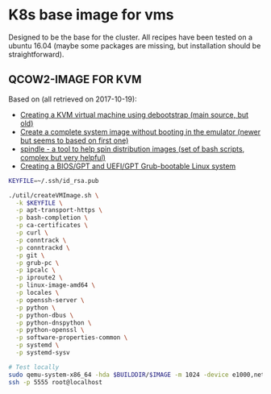 # K8s base image for vms

Designed to be the base for the cluster. All recipes have been tested on a ubuntu 16.04 (maybe some packages are missing, but installation should be straightforward).

## QCOW2-IMAGE FOR KVM

Based on (all retrieved on 2017-10-19):
* [Creating a KVM virtual machine using debootstrap (main source, but old)](http://diogogomes.com/2012/07/13/debootstrap-kvm-image/index.html)
* [Create a complete system image without booting in the emulator (newer but seems to based on first one)](http://tic-le-polard.blogspot.de/2015/04/qemu-create-complete-system-image.html)
* [spindle - a tool to help spin distribution images (set of bash scripts, complex but very helpful)](https://github.com/asb/spindle)
* [Creating a BIOS/GPT and UEFI/GPT Grub-bootable Linux system](https://blog.heckel.xyz/2017/05/28/creating-a-bios-gpt-and-uefi-gpt-grub-bootable-linux-system/)

```bash
KEYFILE=~/.ssh/id_rsa.pub

./util/createVMImage.sh \
  -k $KEYFILE \
  -p apt-transport-https \
  -p bash-completion \
  -p ca-certificates \
  -p curl \
  -p conntrack \
  -p conntrackd \
  -p git \
  -p grub-pc \
  -p ipcalc \
  -p iproute2 \
  -p linux-image-amd64 \
  -p locales \
  -p openssh-server \
  -p python \
  -p python-dbus \
  -p python-dnspython \
  -p python-openssl \
  -p software-properties-common \
  -p systemd \
  -p systemd-sysv

# Test locally
sudo qemu-system-x86_64 -hda $BUILDDIR/$IMAGE -m 1024 -device e1000,netdev=user.0 -netdev user,id=user.0,hostfwd=tcp::5555-:22
ssh -p 5555 root@localhost
```
